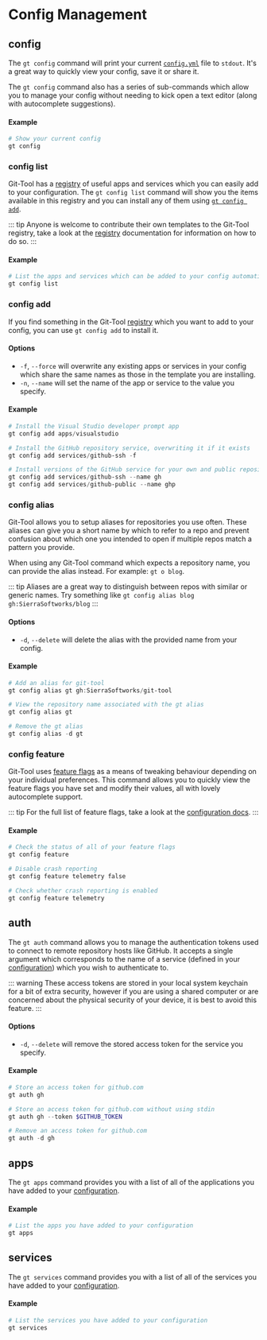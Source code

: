 # Config Management

## config <Badge text="v1.5+"/>
The `gt config` command will print your current [`config.yml`](../config/README.md)
file to `stdout`. It's a great way to quickly view your config, save it or share
it.

The `gt config` command also has a series of sub-commands which allow you to
manage your config without needing to kick open a text editor (along with
autocomplete suggestions).

#### Example
```powershell
# Show your current config
gt config
```

### config list <Badge text="v1.5+"/>
Git-Tool has a [registry](../config/registry.md) of useful apps and services
which you can easily add to your configuration. The `gt config list` command
will show you the items available in this registry and you can install
any of them using [`gt config add`](#config-add).

::: tip
Anyone is welcome to contribute their own templates to the Git-Tool registry,
take a look at the [registry](../config/registry.md) documentation for information
on how to do so.
:::

#### Example
```powershell
# List the apps and services which can be added to your config automatically
gt config list
```

### config add <Badge text="v1.5+"/>
If you find something in the Git-Tool [registry](../config/registry.md) which you
want to add to your config, you can use `gt config add` to install it.

#### Options
 - `-f`, `--force` will overwrite any existing apps or services in your config which share
   the same names as those in the template you are installing.
 - `-n`, `--name` will set the name of the app or service to the value you specify. <Badge text="v3.0+"/>

#### Example
```powershell
# Install the Visual Studio developer prompt app
gt config add apps/visualstudio

# Install the GitHub repository service, overwriting it if it exists
gt config add services/github-ssh -f

# Install versions of the GitHub service for your own and public repositories
gt config add services/github-ssh --name gh
gt config add services/github-public --name ghp
```

### config alias <Badge text="v2.0+"/>
Git-Tool allows you to setup aliases for repositories you use often. These aliases
can give you a short name by which to refer to a repo and prevent confusion about
which one you intended to open if multiple repos match a pattern you provide.

When using any Git-Tool command which expects a repository name, you can provide
the alias instead. For example: `gt o blog`.

::: tip
Aliases are a great way to distinguish between repos with similar or generic names.
Try something like `gt config alias blog gh:SierraSoftworks/blog`
:::

#### Options
 - `-d`, `--delete` will delete the alias with the provided name from your config.

#### Example
```powershell
# Add an alias for git-tool
gt config alias gt gh:SierraSoftworks/git-tool

# View the repository name associated with the gt alias
gt config alias gt

# Remove the gt alias
gt config alias -d gt
```

### config feature <Badge text="v2.1.21+"/>
Git-Tool uses [feature flags](../config/features.md) as a means of tweaking behaviour depending on your
individual preferences. This command allows you to quickly view the feature flags
you have set and modify their values, all with lovely autocomplete support.

::: tip
For the full list of feature flags, take a look at the [configuration docs](../config/features.md).
:::

#### Example
```powershell
# Check the status of all of your feature flags
gt config feature

# Disable crash reporting
gt config feature telemetry false

# Check whether crash reporting is enabled
gt config feature telemetry
```

## auth <Badge text="v2.1+"/>
The `gt auth` command allows you to manage the authentication tokens used to connect to remote
repository hosts like GitHub. It accepts a single argument which corresponds to the name of a
service (defined in your [configuration](../config/services.md)) which you wish to authenticate
to.

::: warning
These access tokens are stored in your local system keychain
for a bit of extra security, however if you are using a shared computer or
are concerned about the physical security of your device, it is best to avoid
this feature.
:::

#### Options
 - `-d`, `--delete` will remove the stored access token for the service you specify.

#### Example
```powershell
# Store an access token for github.com
gt auth gh

# Store an access token for github.com without using stdin
gt auth gh --token $GITHUB_TOKEN

# Remove an access token for github.com
gt auth -d gh
```

## apps <Badge text="v1.0+"/>
The `gt apps` command provides you with a list of all of the applications
you have added to your [configuration](../config/apps.md).

#### Example
```powershell
# List the apps you have added to your configuration
gt apps
```

## services <Badge text="v1.0+"/>
The `gt services` command provides you with a list of all of the services
you have added to your [configuration](../config/services.md).

#### Example
```powershell
# List the services you have added to your configuration
gt services
```